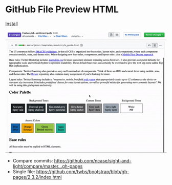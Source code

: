 # GitHub File Preview HTML

[Install](https://github.com/iamogbz/oh-my-scripts/raw/gh-pages/github-file-preview-html.user.js)

![extend-file-preview-html-demo](https://github.com/iamogbz/gh-pro-view/raw/master/src/assets/images/extend-file-preview-html-demo.gif)

* Compare commits: <https://github.com/ncase/sight-and-light/compare/master...gh-pages>
* Single file: <https://github.com/twbs/bootstrap/blob/gh-pages/2.3.2/index.html>
